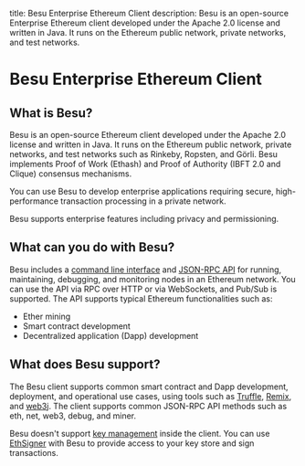 title: Besu Enterprise Ethereum Client
description: Besu is an open-source Enterprise Ethereum client developed under the Apache 2.0 license and written in Java. It runs on the Ethereum public network, private networks, and test networks.
<!--- END of page meta data -->

# Besu Enterprise Ethereum Client

## What is Besu?

Besu is an open-source Ethereum client developed under the Apache 2.0 license and written in Java. 
It runs on the Ethereum public network, private networks, and test networks such as Rinkeby, Ropsten,
and Görli. Besu implements Proof of Work (Ethash) and Proof of Authority (IBFT 2.0 and Clique) consensus
mechanisms. 

You can use Besu to develop enterprise applications requiring secure, high-performance transaction 
processing in a private network. 

Besu supports enterprise features including privacy and permissioning. 

## What can you do with Besu?

Besu includes a [command line interface](Reference/CLI/CLI-Syntax.md) and [JSON-RPC API](HowTo/Interact/APIs/API.md)
for running, maintaining, debugging, and monitoring nodes in an Ethereum network. You can use the API via RPC
over HTTP or via WebSockets, and Pub/Sub is supported. The API supports typical Ethereum functionalities such as:

* Ether mining
* Smart contract development
* Decentralized application (Dapp) development

## What does Besu support?

The Besu client supports common smart contract and Dapp development, deployment, and operational use cases, using tools such as [Truffle](http://truffleframework.com/), [Remix](https://github.com/ethereum/remix), and [web3j](https://web3j.io/). The client supports common JSON-RPC API methods such as eth, net, web3, debug, and miner.

Besu doesn't support [key management](HowTo/Send-Transactions/Account-Management.md) inside the client. You can use 
[EthSigner](http://docs.ethsigner.pegasys.tech/en/latest/) with Besu to provide access to your key store
and sign transactions.  
